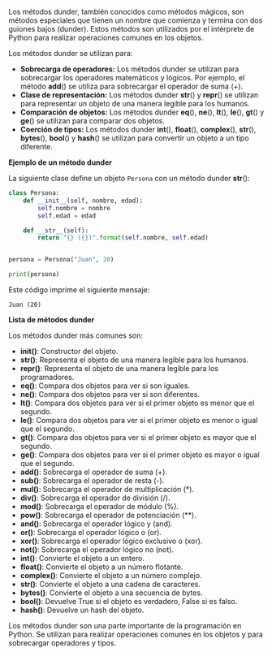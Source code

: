 Los métodos dunder, también conocidos como métodos mágicos, son métodos especiales que tienen un nombre que comienza y termina con dos guiones bajos (dunder). Estos métodos son utilizados por el intérprete de Python para realizar operaciones comunes en los objetos.

Los métodos dunder se utilizan para:

* **Sobrecarga de operadores:** Los métodos dunder se utilizan para sobrecargar los operadores matemáticos y lógicos. Por ejemplo, el método __add__() se utiliza para sobrecargar el operador de suma (+).
* **Clase de representación:** Los métodos dunder __str__() y __repr__() se utilizan para representar un objeto de una manera legible para los humanos.
* **Comparación de objetos:** Los métodos dunder __eq__(), __ne__(), __lt__(), __le__(), __gt__() y __ge__() se utilizan para comparar dos objetos.
* **Coerción de tipos:** Los métodos dunder __int__(), __float__(), __complex__(), __str__(), __bytes__(), __bool__() y __hash__() se utilizan para convertir un objeto a un tipo diferente.

**Ejemplo de un método dunder**

La siguiente clase define un objeto `Persona` con un método dunder __str__():

```python
class Persona:
    def __init__(self, nombre, edad):
        self.nombre = nombre
        self.edad = edad

    def __str__(self):
        return "{} ({})".format(self.nombre, self.edad)


persona = Persona("Juan", 20)

print(persona)
```

Este código imprime el siguiente mensaje:

```
Juan (20)
```

**Lista de métodos dunder**

Los métodos dunder más comunes son:

* **__init__()**: Constructor del objeto.
* **__str__()**: Representa el objeto de una manera legible para los humanos.
* **__repr__()**: Representa el objeto de una manera legible para los programadores.
* **__eq__()**: Compara dos objetos para ver si son iguales.
* **__ne__()**: Compara dos objetos para ver si son diferentes.
* **__lt__()**: Compara dos objetos para ver si el primer objeto es menor que el segundo.
* **__le__()**: Compara dos objetos para ver si el primer objeto es menor o igual que el segundo.
* **__gt__()**: Compara dos objetos para ver si el primer objeto es mayor que el segundo.
* **__ge__()**: Compara dos objetos para ver si el primer objeto es mayor o igual que el segundo.
* **__add__()**: Sobrecarga el operador de suma (+).
* **__sub__()**: Sobrecarga el operador de resta (-).
* **__mul__()**: Sobrecarga el operador de multiplicación (*).
* **__div__()**: Sobrecarga el operador de división (/).
* **__mod__()**: Sobrecarga el operador de módulo (%).
* **__pow__()**: Sobrecarga el operador de potenciación (**).
* **__and__()**: Sobrecarga el operador lógico y (and).
* **__or__()**: Sobrecarga el operador lógico o (or).
* **__xor__()**: Sobrecarga el operador lógico exclusivo o (xor).
* **__not__()**: Sobrecarga el operador lógico no (not).
* **__int__()**: Convierte el objeto a un entero.
* **__float__()**: Convierte el objeto a un número flotante.
* **__complex__()**: Convierte el objeto a un número complejo.
* **__str__()**: Convierte el objeto a una cadena de caracteres.
* **__bytes__()**: Convierte el objeto a una secuencia de bytes.
* **__bool__()**: Devuelve True si el objeto es verdadero, False si es falso.
* **__hash__()**: Devuelve un hash del objeto.

Los métodos dunder son una parte importante de la programación en Python. Se utilizan para realizar operaciones comunes en los objetos y para sobrecargar operadores y tipos.
